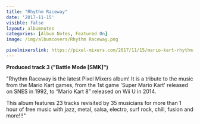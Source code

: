 ```yaml
---
title: "Rhythm Raceway"
date: '2017-11-15'
visible: false
layout: albumnotes
categories: [Album Notes, Featured On]
image: /img/albumcovers/Rhythm Raceway.png

pixelmixerslink: https://pixel-mixers.com/2017/11/15/mario-kart-rhythm-raceway-album/
---
```

**Produced track 3 ("Battle Mode [SMK]")**

"Rhythm Raceway is the latest Pixel Mixers album!
It is a tribute to the music from the Mario Kart games, from the 1st game 'Super Mario Kart' released on SNES in 1992, to “Mario Kart 8” released on Wii U in 2014.

This album features 23 tracks revisited by 35 musicians for more than 1 hour of free music with jazz, metal, salsa, electro, surf rock, chill, fusion and more!!!"
